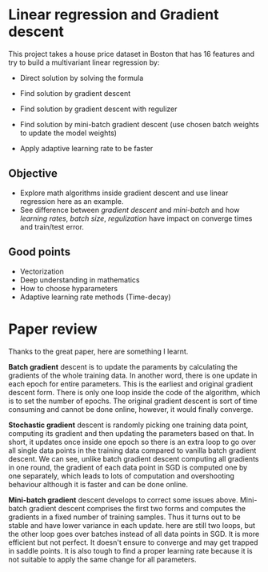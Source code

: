 # Linear regression and Gradient descent

This project takes a house price dataset in Boston that has 16 features and try to build a multivariant linear regression by:

* Direct solution by solving the formula

* Find solution by gradient descent

* Find solution by gradient descent with regulizer
  
* Find solution by mini-batch gradient descent (use chosen batch weights to update the model weights)

* Apply adaptive learning rate to be faster

## Objective

  - Explore math algorithms inside gradient descent and use linear regression here as an example.
  - See difference between *gradient descent* and *mini-batch* and how *learning rates*, *batch size*, *regulization* have impact on converge times and train/test error.

## Good points
  - Vectorization
  - Deep understanding in mathematics
  - How to choose hyparameters
  - Adaptive learning rate methods (Time-decay)

# Paper review

Thanks to the great paper, here are something I learnt.

**Batch gradient** descent is to update the paraments by calculating the gradients of the whole training data. In another word, there is one update in each epoch for entire parameters. This is the earliest and original gradient descent form. There is only one loop inside the code of the algorithm, which is to set the number of epochs. The original gradient descent is sort of time consuming and cannot be done online, however, it would finally converge.

**Stochastic gradient** descent is randomly picking one training data point, computing its gradient and then updating the parameters based on that. In short, it updates once inside one epoch so there is an extra loop to go over all single data points in the training data compared to vanilla batch gradient descent. We can see, unlike batch gradient descent computing all gradients in one round, the gradient of each data point in SGD is computed one by one separately, which leads to lots of computation and overshooting behaviour although it is faster and can be done online.

**Mini-batch gradient** descent develops to correct some issues above. Mini-batch gradient descent comprises the first two forms and computes the gradients in a fixed number of training samples. Thus it turns out to be stable and have lower variance in each update.  here are still two loops, but the other loop goes over batches instead of all data points in SGD. It is more efficient but not perfect. It doesn't ensure to converge and may get trapped in saddle points. It is also tough to find a proper learning rate because it is not suitable to apply the same change for all parameters.
